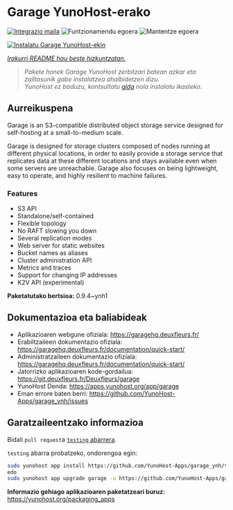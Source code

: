 <!--
Ohart ongi: README hau automatikoki sortu da <https://github.com/YunoHost/apps/tree/master/tools/readme_generator>ri esker
EZ editatu eskuz.
-->

# Garage YunoHost-erako

[![Integrazio maila](https://dash.yunohost.org/integration/garage.svg)](https://ci-apps.yunohost.org/ci/apps/garage/) ![Funtzionamendu egoera](https://ci-apps.yunohost.org/ci/badges/garage.status.svg) ![Mantentze egoera](https://ci-apps.yunohost.org/ci/badges/garage.maintain.svg)

[![Instalatu Garage YunoHost-ekin](https://install-app.yunohost.org/install-with-yunohost.svg)](https://install-app.yunohost.org/?app=garage)

*[Irakurri README hau beste hizkuntzatan.](./ALL_README.md)*

> *Pakete honek Garage YunoHost zerbitzari batean azkar eta zailtasunik gabe instalatzea ahalbidetzen dizu.*  
> *YunoHost ez baduzu, kontsultatu [gida](https://yunohost.org/install) nola instalatu ikasteko.*

## Aurreikuspena

Garage is an S3-compatible distributed object storage service designed for self-hosting at a small-to-medium scale.

Garage is designed for storage clusters composed of nodes running at different physical locations, in order to easily provide a storage service that replicates data at these different locations and stays available even when some servers are unreachable. Garage also focuses on being lightweight, easy to operate, and highly resilient to machine failures.

### Features

- S3 API
- Standalone/self-contained
- Flexible topology
- No RAFT slowing you down
- Several replication modes
- Web server for static websites
- Bucket names as aliases
- Cluster administration API
- Metrics and traces
- Support for changing IP addresses
- K2V API (experimental)


**Paketatutako bertsioa:** 0.9.4~ynh1
## Dokumentazioa eta baliabideak

- Aplikazioaren webgune ofiziala: <https://garagehq.deuxfleurs.fr/>
- Erabiltzaileen dokumentazio ofiziala: <https://garagehq.deuxfleurs.fr/documentation/quick-start/>
- Administratzaileen dokumentazio ofiziala: <https://garagehq.deuxfleurs.fr/documentation/quick-start/>
- Jatorrizko aplikazioaren kode-gordailua: <https://git.deuxfleurs.fr/Deuxfleurs/garage>
- YunoHost Denda: <https://apps.yunohost.org/app/garage>
- Eman errore baten berri: <https://github.com/YunoHost-Apps/garage_ynh/issues>

## Garatzaileentzako informazioa

Bidali `pull request`a [`testing` abarrera](https://github.com/YunoHost-Apps/garage_ynh/tree/testing).

`testing` abarra probatzeko, ondorengoa egin:

```bash
sudo yunohost app install https://github.com/YunoHost-Apps/garage_ynh/tree/testing --debug
edo
sudo yunohost app upgrade garage -u https://github.com/YunoHost-Apps/garage_ynh/tree/testing --debug
```

**Informazio gehiago aplikazioaren paketatzeari buruz:** <https://yunohost.org/packaging_apps>
